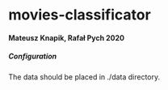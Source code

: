 # movies-classificator
#### Mateusz Knapik, Rafał Pych 2020

##### Configuration
The data should be placed in ./data directory.